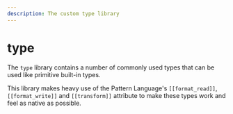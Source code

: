 ```yaml
---
description: The custom type library
---
```


# type

The `type` library contains a number of commonly used types that can be used like primitive built-in types.&#x20;

This library makes heavy use of the Pattern Language's `[[format_read]]`, `[[format_write]]` and `[[transform]]` attribute to make these types work and feel as native as possible.
